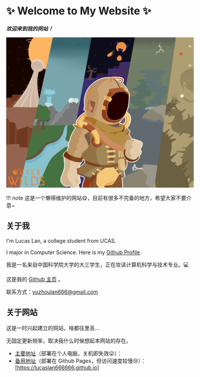 # :sparkles: Welcome to My Website :sparkles:

***欢迎来到我的网站！***

![ow](assets/ow.jpg)

!!! note
    这是一个懒得维护的网站:yum:，目前有很多不完备的地方，希望大家不要介意~

## 关于我

I'm Lucas Lan, a college student from UCAS.

I major in Computer Science. Here is my [Github Profile](https://github.com/LucasLan666666).

我是一名来自中国科学院大学的大三学生，正在攻读计算机科学与技术专业。:computer:

这是我的 [Github 主页](https://github.com/LucasLan666666) 。

联系方式：[yuzhoulan666@gmail.com](mailto:yuzhoulan666@gmail.com)

## 关于网站

这是一时兴起建立的网站，啥都往里丢...

无固定更新频率，取决我什么时候想起本网站的存在。

- [主要地址](https://lucaslan666.space)（部署在个人电脑，关机即失效:stuck_out_tongue:）：
- [备用地址](https://lucaslan666666.github.io)（部署在 Github Pages，但访问速度较慢:cry:）：[https://lucaslan666666.github.io]
